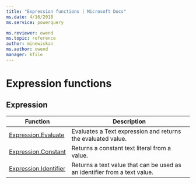 ```yaml
---
title: "Expression functions | Microsoft Docs"
ms.date: 4/16/2018
ms.service: powerquery

ms.reviewer: owend
ms.topic: reference
author: minewiskan
ms.author: owend
manager: kfile
---
```

# Expression functions
 
  
## <a name="__toc360789877"></a>Expression  
  
|Function|Description|  
|------------|---------------|  
|[Expression.Evaluate](expression-evaluate.md)|Evaluates a Text expression and returns the evaluated value.|  
|[Expression.Constant](expression-constant.md)|Returns a constant text literal from a value.|  
|[Expression.Identifier](expression-identifier.md)|Returns a text value that can be used as an identifier from a text value.|  
  
